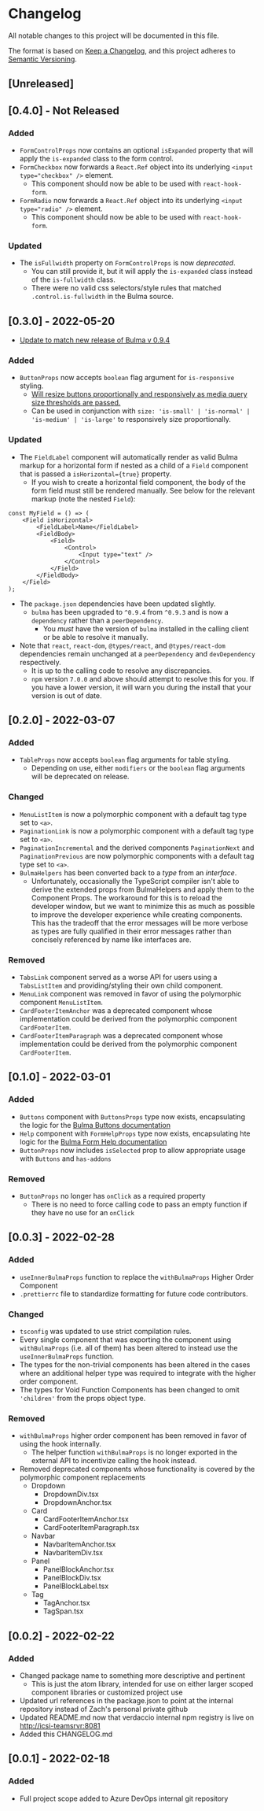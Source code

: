 # Changelog

All notable changes to this project will be documented in this file.

The format is based on [Keep a Changelog](https://keepachangelog.com/en/1.0.0/),
and this project adheres to [Semantic Versioning](https://semver.org/spec/v2.0.0.html).

## [Unreleased]

## [0.4.0] - Not Released

### Added

-   `FormControlProps` now contains an optional `isExpanded` property that will apply the `is-expanded` class to the form control.
-   `FormCheckbox` now forwards a `React.Ref` object into its underlying `<input type="checkbox" />` element.
    -   This component should now be able to be used with `react-hook-form`.
-   `FormRadio` now forwards a `React.Ref` object into its underlying `<input type="radio" />` element.
    -   This component should now be able to be used with `react-hook-form`.

### Updated

-   The `isFullwidth` property on `FormControlProps` is now _deprecated_.
    -   You can still provide it, but it will apply the `is-expanded` class instead of the `is-fullwidth` class.
    -   There were no valid css selectors/style rules that matched `.control.is-fullwidth` in the Bulma source.

## [0.3.0] - 2022-05-20

-   [Update to match new release of Bulma v 0.9.4](https://github.com/jgthms/bulma/blob/master/CHANGELOG.md)

### Added

-   `ButtonProps` now accepts `boolean` flag argument for `is-responsive` styling.
    -   [Will resize buttons proportionally and responsively as media query size thresholds are passed.](https://bulma.io/documentation/elements/button/#responsive-sizes)
    -   Can be used in conjunction with `size: 'is-small' | 'is-normal' | 'is-medium' | 'is-large'` to responsively size proportionally.

### Updated

-   The `FieldLabel` component will automatically render as valid Bulma markup for a horizontal form if nested as a child of a `Field` component that is passed a `isHorizontal={true}` property.
    -   If you wish to create a horizontal field component, the body of the form field must still be rendered manually. See below for the relevant markup (note the nested `Field`):

```tsx
const MyField = () => (
    <Field isHorizontal>
        <FieldLabel>Name</FieldLabel>
        <FieldBody>
            <Field>
                <Control>
                    <Input type="text" />
                </Control>
            </Field>
        </FieldBody>
    </Field>
);
```

-   The `package.json` dependencies have been updated slightly.
    -   `bulma` has been upgraded to `^0.9.4` from `^0.9.3` and is now a `dependency` rather than a `peerDependency`.
        -   You _must_ have the version of `bulma` installed in the calling client or be able to resolve it manually.
-   Note that `react`, `react-dom`, `@types/react`, and `@types/react-dom` dependencies remain unchanged at a `peerDependency` and `devDependency` respectively.
    -   It is up to the calling code to resolve any discrepancies.
    -   `npm` version `7.0.0` and above should attempt to resolve this for you. If you have a lower version, it will warn you during the install that your version is out of date.

## [0.2.0] - 2022-03-07

### Added

-   `TableProps` now accepts `boolean` flag arguments for table styling.
    -   Depending on use, either `modifiers` or the `boolean` flag arguments will be deprecated on release.

### Changed

-   `MenuListItem` is now a polymorphic component with a default tag type set to `<a>`.
-   `PaginationLink` is now a polymorphic component with a default tag type set to `<a>`.
-   `PaginationIncremental` and the derived components `PaginationNext` and `PaginationPrevious` are now polymorphic components with a default tag type set to `<a>`.
-   `BulmaHelpers` has been converted back to a _type_ from an _interface_.
    -   Unfortunately, occasionally the TypeScript compiler isn't able to derive the extended props from BulmaHelpers and apply them to the Component Props. The workaround for this is to reload the developer window, but
        we want to minimize this as much as possible to improve the developer experience while creating components. This has the tradeoff that the error messages will be more verbose as types are fully qualified in their error
        messages rather than concisely referenced by name like interfaces are.

### Removed

-   `TabsLink` component served as a worse API for users using a `TabsListItem` and providing/styling their own child component.
-   `MenuLink` component was removed in favor of using the polymorphic component `MenuListItem`.
-   `CardFooterItemAnchor` was a deprecated component whose implementation could be derived from the polymorphic component `CardFooterItem`.
-   `CardFooterItemParagraph` was a deprecated component whose implementation could be derived from the polymorphic component `CardFooterItem`.

## [0.1.0] - 2022-03-01

### Added

-   `Buttons` component with `ButtonsProps` type now exists, encapsulating the logic for the [Bulma Buttons documentation](https://bulma.io/documentation/elements/button/#list-of-buttons)
-   `Help` component with `FormHelpProps` type now exists, encapsulating hte logic for the [Bulma Form Help documentation](https://bulma.io/documentation/form/general/#complete-form-example)
-   `ButtonProps` now includes `isSelected` prop to allow appropriate usage with `Buttons` and `has-addons`

### Removed

-   `ButtonProps` no longer has `onClick` as a required property
    -   There is no need to force calling code to pass an empty function if they have no use for an `onClick`

## [0.0.3] - 2022-02-28

### Added

-   `useInnerBulmaProps` function to replace the `withBulmaProps` Higher Order Component
-   `.prettierrc` file to standardize formatting for future code contributors.

### Changed

-   `tsconfig` was updated to use strict compilation rules.
-   Every single component that was exporting the component using `withBulmaProps` (i.e. all of them) has been altered to instead use the `useInnerBulmaProps` function.
-   The types for the non-trivial components has been altered in the cases where an additional helper type was required to integrate with the higher order component.
-   The types for Void Function Components has been changed to omit `'children'` from the props object type.

### Removed

-   `withBulmaProps` higher order component has been removed in favor of using the hook internally.
    -   The helper function `withBulmaProps` is no longer exported in the external API to incentivize calling the hook instead.
-   Removed deprecated components whose functionality is covered by the polymorphic component replacements
    -   Dropdown
        -   DropdownDiv.tsx
        -   DropdownAnchor.tsx
    -   Card
        -   CardFooterItemAnchor.tsx
        -   CardFooterItemParagraph.tsx
    -   Navbar
        -   NavbarItemAnchor.tsx
        -   NavbarItemDiv.tsx
    -   Panel
        -   PanelBlockAnchor.tsx
        -   PanelBlockDiv.tsx
        -   PanelBlockLabel.tsx
    -   Tag
        -   TagAnchor.tsx
        -   TagSpan.tsx

## [0.0.2] - 2022-02-22

### Added

-   Changed package name to something more descriptive and pertinent
    -   This is just the atom library, intended for use on either larger scoped component libraries or customized project use
-   Updated url references in the package.json to point at the internal repository instead of Zach's personal private github
-   Updated README.md now that verdaccio internal npm registry is live on [http://icsi-teamsrvr:8081](http://icsi-teamsrvr:8081)
-   Added this CHANGELOG.md

## [0.0.1] - 2022-02-18

### Added

-   Full project scope added to Azure DevOps internal git repository
